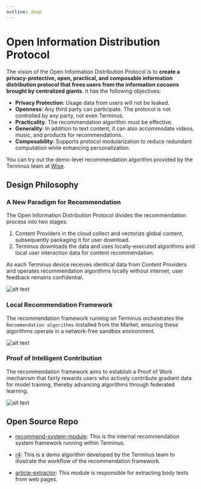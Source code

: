 ```yaml
---
outline: deep
---
```


# Open Information Distribution Protocol

The vision of the Open Information Distribution Protocol is to **create a privacy-protective, open, practical, and composable information distribution protocol that frees users from the information cocoons brought by centralized giants**. It has the following objectives:

- **Privacy Protection**: Usage data from users will not be leaked.
- **Openness**: Any third party can participate. The protocol is not controlled by any party, not even Terminus.
- **Practicality**: The recommendation algorithm must be effective.
- **Generality**: In addition to text content, it can also accommodate videos, music, and products for recommendations.
- **Composability**: Supports protocol modularization to reduce redundant computation while enhancing personalization.

You can try out the demo-level recommendation algorithm provided by the Terminus team at [Wise](../../how-to/terminus/wise/index.md#recommend).

## Design Philosophy

### A New Paradigm for Recommendation

The Open Information Distribution Protocol divides the recommendation process into two stages:

1. Content Providers in the cloud collect and vectorize global content, subsequently packaging it for user download.
2. Terminus downloads the data and uses locally-executed algorithms and local user interaction data for content recommendation.

As each Terminus device receives identical data from Content Providers and operates recommendation algorithms locally without internet, user feedback remains confidential.

![alt text](/images/overview/protocol/recommend1.jpeg)

### Local Recommendation Framework

The recommendation framework running on Terminus orchestrates the `Recommendation algorithms` installed from the Market, ensuring these algorithms operate in a network-free sandbox environment.

![alt text](/images/overview/protocol/recommend2.jpeg)

### Proof of Intelligent Contribution

The recommendation framework aims to establish a Proof of Work mechanism that fairly rewards users who actively contribute gradient data for model training, thereby advancing algorithms through federated learning.

![alt text](/images/overview/protocol/recommend3.jpeg)


## Open Source Repo

- [recommend-system-module](https://github.com/beclab/recommend-system-module): This is the internal recommendation system framework running within Terminus.

- [r4](https://github.com/beclab/r4): This is a demo algorithm developed by the Terminus team to illustrate the workflow of the recommendation framework.

- [article-extractor](https://github.com/beclab/article-extractor): This module is responsible for extracting body texts from web pages.